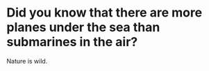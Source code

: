 <h1>Did you know that there are more planes under the sea than submarines in the air?</h1>
Nature is wild.

<!---
bmaglion-tibco-support/bmaglion-tibco-support is a ✨ special ✨ repository because its `README.md` (this file) appears on your GitHub profile.
You can click the Preview link to take a look at your changes.
--->
